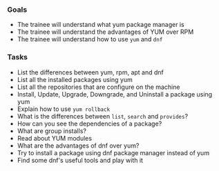 ### Goals
- The trainee will understand what yum package manager is
- The trainee will understand the advantages of YUM over RPM
- The trainee will understand how to use `yum` and `dnf`

### Tasks
- List the differences between yum, rpm, apt and dnf
- List all the installed packages using yum
- List all the repositories that are configure on the machine
- Install, Update, Upgrade, Downgrade, and Uninstall a package using yum
- Explain how to use `yum rollback`
- What is the differences between `list`, `search` and `provides`?
- How can you see the dependencies of a package?
- What are group installs?
- Read about YUM modules
- What are the advantages of dnf over yum?
- Try to install a package using dnf package manager instead of yum
- Find some dnf's useful tools and play with it

